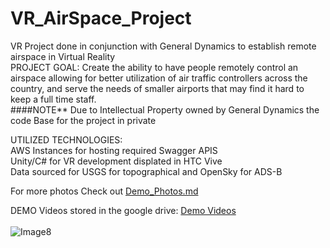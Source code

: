 # VR_AirSpace_Project
VR Project done in conjunction with General Dynamics to establish remote airspace in Virtual Reality<br/>
PROJECT GOAL: Create the ability to have people remotely control an airspace allowing for better utilization of air traffic controllers across the country, and serve the needs of smaller airports that may find it hard to keep a full time staff.<br/>
####NOTE** Due to Intellectual Property owned by General Dynamics the code Base for the project in private<br/>

UTILIZED TECHNOLOGIES:<br/>
AWS Instances for hosting required Swagger APIS<br/>
Unity/C# for VR development displated in HTC Vive<br/>
Data sourced for USGS for topographical and OpenSky for ADS-B<br/>

For more photos Check out [Demo_Photos.md](Demo_Photos.md)

DEMO Videos stored in the google drive:
[Demo Videos](https://drive.google.com/open?id=1ClMui-ufktOjVSKXsIXiiInFr-4mH1zO)
<br/>
<br/>
![Image8](https://github.com/BryanMThomas/VR_AirSpace_Project/blob/master/Demo_Photos/Screenshot7.png)
